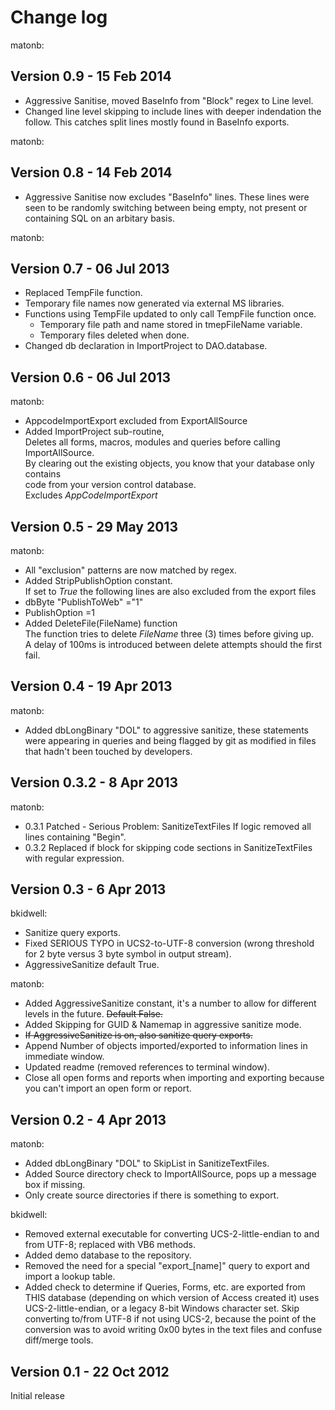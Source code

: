 Change log
==========

matonb:

Version 0.9 - 15 Feb 2014
-------------------------
*  Aggressive Sanitise, moved BaseInfo from "Block" regex to Line level.
*  Changed line level skipping to include lines with deeper indendation the follow.
  This catches split lines mostly found in BaseInfo exports.

matonb:

Version 0.8 - 14 Feb 2014
-------------------------
*  Aggressive Sanitise now excludes "BaseInfo" lines.
  These lines were seen to be randomly switching between being empty,
  not present or containing SQL on an arbitary basis.

matonb:

Version 0.7 - 06 Jul 2013
-------------------------
*  Replaced TempFile function.
*  Temporary file names now generated via external MS libraries.
*  Functions using TempFile updated to only call TempFile function once.
   *  Temporary file path and name stored in tmepFileName variable.
   *  Temporary files deleted when done.
*  Changed db declaration in ImportProject to DAO.database.

Version 0.6 - 06 Jul 2013
-------------------------

matonb:

*  AppcodeImportExport excluded from ExportAllSource
*  Added ImportProject sub-routine,  
   Deletes all forms, macros, modules and queries before calling ImportAllSource.  
   By clearing out the existing objects, you know that your database only contains  
   code from your version control database.  
   Excludes *AppCodeImportExport*

Version 0.5 - 29 May 2013
--------------------------

matonb:

*  All "exclusion" patterns are now matched by regex.
*  Added StripPublishOption constant.  
   If set to _True_ the following lines are also excluded from the export files
  * dbByte "PublishToWeb" ="1"
  * PublishOption =1
*  Added DeleteFile(FileName) function  
   The function tries to delete _FileName_ three (3) times before giving up.  
   A delay of 100ms is introduced between delete attempts should the first fail.

Version 0.4 - 19 Apr 2013
--------------------------

matonb:

*  Added dbLongBinary "DOL" to aggressive sanitize, these statements were
   appearing in queries and being flagged by git as modified in files that
   hadn't been touched by developers.

Version 0.3.2 - 8 Apr 2013
--------------------------

matonb:
* 0.3.1 Patched - Serious Problem:  SanitizeTextFiles If logic removed all
        lines containing "Begin".
* 0.3.2 Replaced if block for skipping code sections in SanitizeTextFiles with
        regular expression.

Version 0.3 - 6 Apr 2013
------------------------

bkidwell:
* Sanitize query exports.
* Fixed SERIOUS TYPO in UCS2-to-UTF-8 conversion (wrong threshold for 2 byte versus 3 byte symbol in output stream).
* AggressiveSanitize default True.

matonb:
* Added AggressiveSanitize constant, it's a number to allow for different levels in the future. ~~Default False.~~
* Added Skipping for GUID & Namemap in aggressive sanitize mode.
* ~~If AggressiveSanitize is on, also sanitize query exports.~~
* Append Number of objects imported/exported to information lines in immediate window.
* Updated readme (removed references to terminal window).
* Close all open forms and reports when importing and exporting because you can't import an open form or report.

Version 0.2 - 4 Apr 2013
------------------------

matonb:
* Added dbLongBinary "DOL" to SkipList in SanitizeTextFiles.
* Added Source directory check to ImportAllSource, pops up a message box if missing.
* Only create source directories if there is something to export.

bkidwell:
* Removed external executable for converting UCS-2-little-endian to and from UTF-8; replaced with VB6 methods.
* Added demo database to the repository.
* Removed the need for a special "export_[name]" query to export and import a lookup table.
* Added check to determine if Queries, Forms, etc. are exported from THIS database (depending on which version of Access created it) uses UCS-2-little-endian, or a legacy 8-bit Windows character set. Skip converting to/from UTF-8 if not using UCS-2, because the point of the conversion was to avoid writing 0x00 bytes in the text files and confuse diff/merge tools.

Version 0.1 - 22 Oct 2012
-------------------------

Initial release
